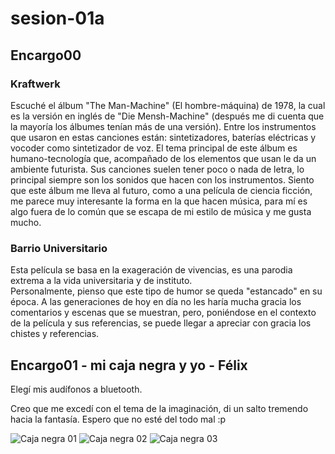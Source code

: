 # sesion-01a

## Encargo00

### Kraftwerk

Escuché el álbum "The Man-Machine" (El hombre-máquina) de 1978, la cual es la versión en inglés de "Die Mensh-Machine" (después me di cuenta que la mayoría los álbumes tenían más de una versión). 
Entre los instrumentos que usaron en estas canciones están: sintetizadores, baterías eléctricas y vocoder como sintetizador de voz. El tema principal de este álbum es humano-tecnología que, acompañado de los elementos que usan le da un ambiente futurista. 
Sus canciones suelen tener poco o nada de letra, lo principal siempre son los sonidos que hacen con los instrumentos. 
Siento que este álbum me lleva al futuro, como a una película de ciencia ficción, me parece muy interesante la forma en la que hacen música, para mí es algo fuera de lo común que se escapa de mi estilo de música y me gusta mucho.

### Barrio Universitario

Esta película se basa en la exageración de vivencias, es una parodia extrema a la vida universitaria y de instituto.  
Personalmente, pienso que este tipo de humor se queda "estancado" en su época. A las generaciones de hoy en día no les haría mucha gracia los comentarios y escenas que se muestran, pero, poniéndose en el contexto de la película y sus referencias, se puede llegar a apreciar con gracia los chistes y referencias. 

## Encargo01 - mi caja negra y yo - Félix

Elegí mis audífonos a bluetooth.

Creo que me excedí con el tema de la imaginación, di un salto tremendo hacia la fantasía. Espero que no esté del todo mal :p


![Caja negra 01](https://github.com/user-attachments/assets/862927e5-c76b-45c3-a91b-8a74b6f3e35c)
![Caja negra 02](https://github.com/user-attachments/assets/0b4af476-f563-4ca0-81c4-8b2809aff7b6)
![Caja negra 03](https://github.com/user-attachments/assets/f059e0be-ed9f-4297-a765-5e67aac165f1)
